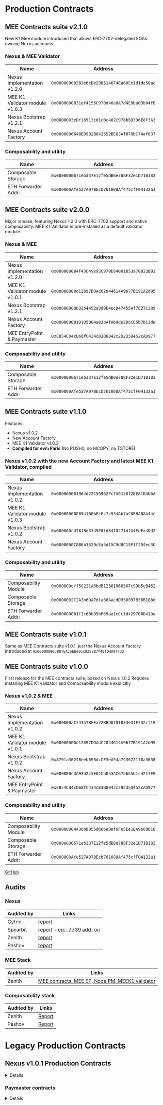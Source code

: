 # Production Contracts

## MEE Contracts suite v2.1.0
New K1 Mee module introduced that allows ERC-7702-delegated EOAs owning Nexus accounts

### Nexus & MEE Validator
| Name    | Address    | 
|-------------|-------------|
| Nexus Implementation v1.2.0 | `0x00000000383e8cBe298514674Ea60Ee1d1de50ac`  |
| MEE K1 Validator module v1.0.3 | `0x0000000031ef4155C978d48a8A7d4EDba03b04fE`  |
| Nexus Bootstrap v1.2.1 | `0x0000003eDf18913c01cBc482C978bBD3D6E8ffA3`  |
| Nexus Account Factory | `0x0000006648ED9B2B842552BE63Af870bC74af837`  |

### Composability and utility
| Name    | Address    | 
|-------------|-------------|
| Composable Storage | `0x0000000671eb337E12fe5dB0e788F32e1D71B183`  |
| ETH Forwarder Addr:  | `0x000000Afe527A978Ecb761008Af475cfF04132a1`  |


## MEE Contracts suite v2.0.0
Major release, featuring Nexus 1.2.0 with ERC-7702 support and native composability.
MEE K1 Validator is pre-installed as a default validator module.

### Nexus & MEE
| Name    | Address    | 
|-------------|-------------|
| Nexus Implementation v1.2.0 | `0x000000004F43C49e93C970E84001853a70923B03`  |
| MEE K1 Validator module v1.0.1 | `0x00000000d12897DDAdC2044614A9677B191A2d95`  |
| Nexus Bootstrap v1.2.1 | `0x00000000D3254452a909E4eeD47455Af7E27C289`  |
| Nexus Account Factory | `0x000000001D1D5004a02bAfAb9de2D6CE5b7B13de`  |
| MEE EntryPoint & Paymaster | `0xE854C84cD68fC434cB3B0042c29235D452cAD977`  |

### Composability and utility
| Name    | Address    | 
|-------------|-------------|
| Composable Storage | `0x0000000671eb337E12fe5dB0e788F32e1D71B183`  |
| ETH Forwarder Addr:  | `0x000000Afe527A978Ecb761008Af475cfF04132a1`  |

## MEE Contracts suite v1.1.0
Features:
- Nexus v1.0.2 
- New Account Factory 
- MEE K1 Validator v1.0.3
- **Compiled for evm Paris** (No PUSH0, no MCOPY, no TSTORE)

### Nexus v1.0.2 with the new Account Factory and latest MEE K1 Validator, compiled 

| Name    | Address    | 
|-------------|-------------|
| Nexus Implementation v1.0.2 | `0x000000001964d23C59962Fc7A912872EE8fB3b6A`  |
| MEE K1 Validator module v1.0.3 | `0x00000000E894100bEcFc7c934Ab7aC8FBA08A44c`  |
| Nexus Bootstrap v1.0.2 | `0x000000c4781Be3349F81d341027fd7A4EdFa4Dd2`  |
| Nexus Account Factory  | `0x0000000C8B6b3329cEa5d15C9d8C15F1f254ec3C`  |

### Composability and utility
| Name    | Address    | 
|-------------|-------------|
| Composability Module | `0x000000eff5C221A6bdB12381868307c9Db5eB462`  |
| Composable Storage | `0x0000002C2A3b6DA7dfa38AAcdD950097B30B108d`  |
| ETH Forwarder Addr:  | `0x000000001f1c68bD5bF69aa1cCc1d429700D41Da`  |

## MEE Contracts suite v1.0.1
Same as MEE Contracts suite v1.0.1, just the Nexus Account Factory introduced at `0x000000903887EA36EBe051038287f49fD4A07733`

## MEE Contracts suite v1.0.0
First release for the MEE contracts suite, based on Nexus 1.0.2
Requires installing MEE K1 validator and Composability module explicitly
### Nexus v1.0.2 & MEE
| Name    | Address    | 
|-------------|-------------|
| Nexus Implementation v1.0.2 | `0x000000aC74357BFEa72BBD0781833631F732cf19`  |
| MEE K1 Validator module v1.0.1 | `0x00000000d12897DDAdC2044614A9677B191A2d95`  |
| Nexus Bootstrap v1.0.2 | `0x879fa30248eeb693dcCE3eA94a743622170a3658`  |
| Nexus Account Factory  | `0x000000c3A93d2c5E02Cb053AC675665b1c4217F9`  |
| MEE EntryPoint & Paymaster | `0xE854C84cD68fC434cB3B0042c29235D452cAD977`  |

### Composability and utility
| Name    | Address    | 
|-------------|-------------|
| Composability Module | `0x00000004430bB055dB66eBef6Fe5Ee1DA9668B10`  |
| Composable Storage | `0x0000000671eb337E12fe5dB0e788F32e1D71B183`  |
| ETH Forwarder Addr:  | `0x000000Afe527A978Ecb761008Af475cfF04132a1`  |

[GitHub](https://github.com/bcnmy/nexus/releases/tag/v1.0.2)

</details>

## Audits

### Nexus

| Audited by    | Links    | 
|-------------|-------------|
| Cyfrin  | [report](https://github.com/bcnmy/nexus/blob/dev/audits/CodeHawks-Cyfrin-Competition-170924.pdf)  |
| Spearbit  | [report](https://github.com/bcnmy/nexus/blob/dev/audits/report-cantinacode-biconomy-0708-final.pdf)  + [erc-7739 add-on](https://github.com/bcnmy/nexus/blob/dev/audits/report-cantinacode-biconomy-erc7739-addon-final.pdf) 
| Zenith  | [report](https://github.com/bcnmy/nexus/blob/b58b0260cbab6e9e5e8abdd3e061fe1628f0540d/audits/Biconomy-Nexus_Zenith-Audit-Report.pdf)  |
| Pashov  | [report](https://github.com/bcnmy/nexus/blob/c516ec892f3314dbf4992576aee62229b6c31bb4/audits/Nexus-Pashov-Review_2025-03.pdf)  |

### MEE Stack

| Audited by    | Links    | 
|-------------|-------------|
| Zenith | [MEE contracts: MEE EP, Node PM, MEEK1 validator](https://github.com/bcnmy/mee-contracts/blob/main/audit/Zenith%20Audit%20Report%20-%20Biconomy%20MEE%20Contracts.pdf) |

### Composability stack

| Audited by    | Links    | 
|-------------|-------------|
| Zenith | [Report](https://github.com/bcnmy/composability/blob/main/audits/Biconomy-Composability_Zenith-Audit-Report.pdf) |
| Pashov | [Report](https://github.com/bcnmy/composability/blob/9e090c24b195822f668f96cb4ff518a9b7ff712d/audits/2025-03-Composability-Pashov-Review.pdf) |


# Legacy Production Contracts

## Nexus v1.0.1 Production Contracts
<details markdown="1">

| Name    | Address    | 
|-------------|-------------|
| Nexus implementation  | `0x000000008761E87F023f65c49DC9cb1C7EdFEaaf`  |
| K1 Validator  | `0x0000002D6DB27c52E3C11c1Cf24072004AC75cBa`  | 
| K1 Validator Factory  | `0x00000024115AA990F0bAE0B6b0D5B8F68b684cd6`  | 
| Account Factory  | `0x000000226cada0d8b36034F5D5c06855F59F6F3A`  |
| Bootstrap  | `0x000000F5b753Fdd20C5CA2D7c1210b3Ab1EA5903`  |
| Entrypoint V7 | `0x0000000071727de22e5e9d8baf0edac6f37da032` |

</details>

### Paymaster contracts
<details markdown="1">

#### Base and Optimism
| Name    | Address    | 
|-------------|-------------|
| Sponsorship Paymaster | `0x0000006087310897e0BFfcb3f0Ed3704f7146852` |
| Token Paymaster | `0x00000000301515A5410e0d768aF4f53c416edf19` |

### Other chains
| Name    | Address    | 
|-------------|-------------|
| Sponsorship Paymaster | `0x00000072a5F551D6E80b2f6ad4fB256A27841Bbc` |
| Token Paymaster | `0x00000000301515A5410e0d768aF4f53c416edf19` |

</details>
